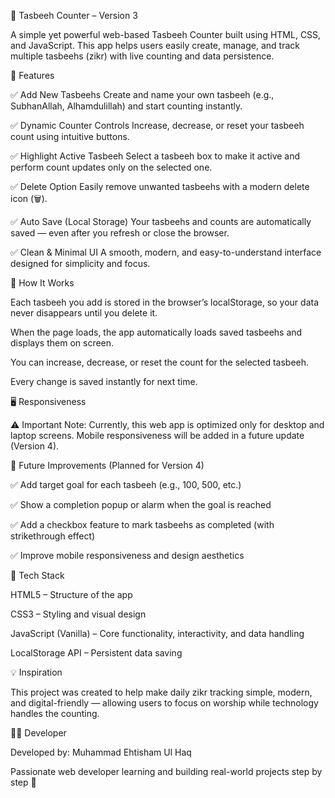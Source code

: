 🕋 Tasbeeh Counter – Version 3

A simple yet powerful web-based Tasbeeh Counter built using HTML, CSS, and JavaScript.
This app helps users easily create, manage, and track multiple tasbeehs (zikr) with live counting and data persistence.

🌟 Features

✅ Add New Tasbeehs
Create and name your own tasbeeh (e.g., SubhanAllah, Alhamdulillah) and start counting instantly.

✅ Dynamic Counter Controls
Increase, decrease, or reset your tasbeeh count using intuitive buttons.

✅ Highlight Active Tasbeeh
Select a tasbeeh box to make it active and perform count updates only on the selected one.

✅ Delete Option
Easily remove unwanted tasbeehs with a modern delete icon (🗑️).

✅ Auto Save (Local Storage)
Your tasbeehs and counts are automatically saved — even after you refresh or close the browser.

✅ Clean & Minimal UI
A smooth, modern, and easy-to-understand interface designed for simplicity and focus.

🧠 How It Works

Each tasbeeh you add is stored in the browser’s localStorage, so your data never disappears until you delete it.

When the page loads, the app automatically loads saved tasbeehs and displays them on screen.

You can increase, decrease, or reset the count for the selected tasbeeh.

Every change is saved instantly for next time.

🖥️ Responsiveness

⚠️ Important Note:
Currently, this web app is optimized only for desktop and laptop screens.
Mobile responsiveness will be added in a future update (Version 4).

🚀 Future Improvements (Planned for Version 4)

✅ Add target goal for each tasbeeh (e.g., 100, 500, etc.)

✅ Show a completion popup or alarm when the goal is reached

✅ Add a checkbox feature to mark tasbeehs as completed (with strikethrough effect)

✅ Improve mobile responsiveness and design aesthetics

🧩 Tech Stack

HTML5 – Structure of the app

CSS3 – Styling and visual design

JavaScript (Vanilla) – Core functionality, interactivity, and data handling

LocalStorage API – Persistent data saving

💡 Inspiration

This project was created to help make daily zikr tracking simple, modern, and digital-friendly — allowing users to focus on worship while technology handles the counting.

👨‍💻 Developer

Developed by: Muhammad Ehtisham Ul Haq

Passionate web developer learning and building real-world projects step by step 🚀
